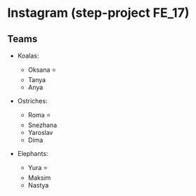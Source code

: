 # Instagram (step-project FE_17)

## Teams

- Koalas:

  - Oksana ⭐️
  - Tanya
  - Anya

- Ostriches:

  - Roma ⭐️
  - Snezhana
  - Yaroslav
  - Dima

- Elephants:

  - Yura ⭐️
  - Maksim
  - Nastya
